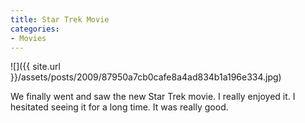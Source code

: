 ```yaml
---
title: Star Trek Movie
categories:
- Movies
---
```


![]({{ site.url }}/assets/posts/2009/87950a7cb0cafe8a4ad834b1a196e334.jpg)
  



We finally went and saw the new Star Trek movie. I really enjoyed it. I hesitated seeing it for a long time. It was really good.
